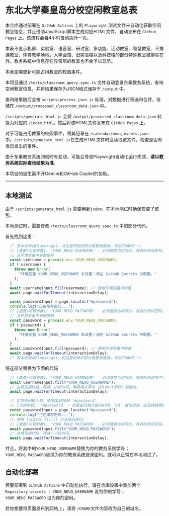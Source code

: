 # 东北大学秦皇岛分校空闲教室总表

本仓库通过部署在 `GitHub Actions` 上的 `Playwright` 测试文件来自动化获取空闲教室信息，并且借助JavaScript脚本生成对应HTML文件，自动发布在 `GitHub Pages` 上。该流程会每4小时自动执行一次。

本表不显示机房、实验室、语音室、研讨室、多功能、活动教室、智慧教室、不排课教室、体育教学场地。大学会馆、旧实验楼以及科技楼的部分特殊教室被排除在外。教务系统中信息存在异常项的教室也不会予以显示。

本表定期更新可能占用教室的校园事件。

本项目通过 `/tests/classroom_query.spec.ts` 文件自动登录东秦教务系统，查询空闲教室信息，并将结果保存为JSON格式储存于 `/output` 中。

查询结果随后会被 `scripts/process_json.js` 处理，对数据进行筛选和合并，存储在 `/output/processed_classroom_data.json` 中。

`/scripts/generate_html.js` 会将 `/output/processed_classroom_data.json` 转换为对应的 `/index.html`。然后将该HTML文件发布在 `GitHub Pages` 上。

对于可能占用教室的校园事件，将其记录在 `/calendar/neuq_events.json` 中。`/scripts/generate_html.js`在生成HTML文件时会读取该文件，检查是否有当日发生的事件。

由于东秦教务系统网站时有变动，可能会导致Playwright自动化运行失效，**请以教务系统实际查询结果为准**。

本项目的诞生离不开Gemini和GitHub Copilot的协助。

---

## 本地测试

由于 `/scripts/generate_html.js` 需要用到`jsdom`，在本地测试时确保安装了该包。

本地测试时，需要修改 `/tests/classroom_query.spec.ts` 中的部分代码。

首先找到这里：

```typescript
  /* 若本地测试Playwright，从这里开始的部分需要被替换，详见README */
  // [重要/可调参数]: 'YOUR_NEUQ_USERNAME' - 必须替换为实际的、有效的测试账号。
  // 从环境变量中获取账号
  const username = process.env.YOUR_NEUQ_USERNAME;
  if (!username) {
    throw new Error(
      "环境变量 YOUR_NEUQ_USERNAME 未设置！请在 GitHub Secrets 中配置。"
    );
  }
  await usernameInput.fill(username); // 使用环境变量中的值
  await page.waitForTimeout(interactionDelay);

  const passwordInput = page.locator("#password");
  console.log("正在填写密码...");
  // [重要/可调参数]: 'YOUR_NEUQ_PASSWORD' - 必须替换为实际的、有效的测试密码。
  // 从环境变量中获取密码
  const password = process.env.YOUR_NEUQ_PASSWORD;
  if (!password) {
    throw new Error(
      "环境变量 YOUR_NEUQ_PASSWORD 未设置！请在 GitHub Secrets 中配置。"
    );
  }
  await passwordInput.fill(password); // 使用环境变量中的值
  await page.waitForTimeout(interactionDelay);
  /* 若本地测试Playwright，到这里结束的部分需要被替换，详见README */
```

将这部分替换为下面的代码

```typescript
  // [重要/可调参数]: 'YOUR_NEUQ_USERNAME' - 必须替换为实际的、有效的测试用户名。
  await usernameInput.fill("YOUR_NEUQ_USERNAME");
  // 在填充操作后，等待一小段时间，确保相关事件（如input事件）被触发。
  await page.waitForTimeout(interactionDelay);

  // 定位密码输入框。使用ID选择器 '#password'。
  // [可调参数]: '#password' - 如果密码输入框的HTML `id` 属性改变，此选择器需要更新。
  const passwordInput = page.locator("#password");
  console.log("正在填写密码...");
  // 使用 locator.fill() 方法填充密码。
  // [重要/可调参数]: 'YOUR_NEUQ_PASSWORD' - 必须替换为实际的、有效的测试密码。
  await passwordInput.fill("YOUR_NEUQ_PASSWORD");
  // 在填充操作后，等待一小段时间。
  await page.waitForTimeout(interactionDelay);
```
并且，将其中的`YOUR_NEUQ_USERNAME`替换为你的教务系统学号；`YOUR_NEUQ_PASSWORD`替换为你的教务系统登录密码。就可以正常在本地测试了。

## 自动化部署

若要部署到 `GitHub Actions` 中自动化执行，请在仓库设置中添加两个 `Repository secrets` ： `YOUR_NEUQ_USERNAME` 设为你的学号； `YOUR_NEUQ_PASSWORD` 设为你的密码。

若你想要将页面发布到网络上，请将 `/CNAME`文件内容改为自己的域名。
